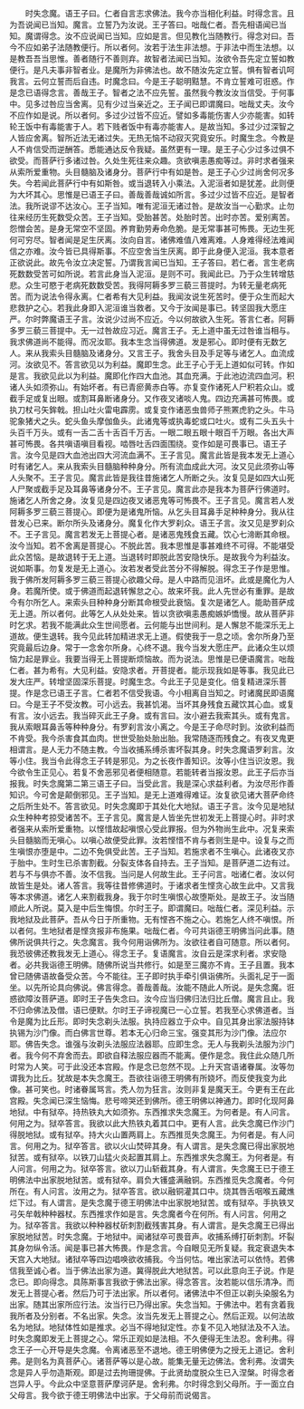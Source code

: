 <!-- { "loadSidebar": true } -->
　　时失念魔。语王子曰。仁者自言志求佛法。我今亦当相化利益。时得念言。且为吾说闻已当知。魔言。立誓乃为汝说。王子答曰。咄哉仁者。吾先相语闻已当知。魔谓得念。汝不应说闻已当知。应如是言。但见教化当随教行。得念对曰。吾今不应如弟子法随教便行。所以者何。汝若于法生非法想。于非法中而生法想。以是教吾吾当思惟。善者随行不善则弃。故智者法闻已当知。汝欲令吾先定立誓如教便行。是凡夫事非智者业。是魔所为非佛法也。故不随汝先定立誓。惧有智者讥呵我言。云何立誓而后自违。时魔念曰。今是王子聪明黠慧。不肯立誓难可诳惑。作是念已语得念言。善哉王子。智者之法不应先誓。虽然我今教汝汝当信受。于何事中。见多过咎应当舍离。见有少过当亲近之。王子闻已即谓魔曰。咄哉丈夫。汝今不应作如是说。所以者何。多过少过皆不应近。譬如多毒能伤害人少亦能害。如转轮王饭中有毒能害于人。若下贱者饭中有毒亦能害人。是故当知。多过少过深智之人皆应舍离。智所近法无诸过失。无热无恼不动寂灭究竟安乐。时魔生念。今教是人不肯信受而逆酬答。悉能通达反令我疑。虽然更有一理。是王子心少过多过俱不欲受。而菩萨行多诸过咎。久处生死往来众趣。贪欲嗔恚愚痴等过。非时求者强来从索所爱重物。头目髓脑及诸身分。菩萨行中有如是咎。是王子心少过尚舍何况多失。今若闻此菩萨行中有如斯咎。或当退转入小乘法。入泥洹者如是犹差。此则便为大坏其心。思惟是已语王子曰。善哉善哉诚如所言。多过少过皆不应近。是智者法。我所说谬不达汝心。王子当知。唯有泥洹无诸过咎。是故汝当一心勤求。止勿往来经历生死数受众苦。王子当知。受胎甚苦。处胎时苦。出时亦苦。爱别离苦。怨憎会苦。是身无常空不坚固。养育勤劳寿命危脆。是无常事甚可怖畏。无边生死何可穷尽。智者闻是足生厌离。汝向自言。诸佛难值八难离难。人身难得经法难闻信之亦难。汝今皆已具得斯事。不应空舍当生厌离。即于此身便入泥洹。我本意者正欲说此。故先令汝立决定誓。乃谓我言闻已当知。王子答曰。若仁者。言生老病死数数受苦可如所说。若言此身当入泥洹。是则不可。我闻此已。乃于众生转增慈悲。众生可愍于老病死数数受苦。我得阿耨多罗三藐三菩提时。为转无量老病死苦。而为说法令得永离。仁者希有大见利益。我闻汝说生死苦时。便于众生而起大悲救护之心。若我此身即入泥洹谁当救者。又今于汝闻是事已。转坚固我大愿庄严。尔时弊魔语王子言。汝说少过尚不应近。今以何故欲入生死。答言仁者。阿耨多罗三藐三菩提中。无一过咎故应习近。魔言王子。无上道中虽无过咎谁当相与。我求佛道尚不能得。而况汝耶。我本生念当得佛道。发是邪心。即时便有无数乞人。来从我索头目髓脑及诸身分。又言王子。我舍头目及手足等与诸乞人。血流成河。汝欲见不。答言欲见以为利益。魔即生念。此王子心于无上道如似可转。作如是言。我欲见此以为利益。魔即化作四大血池。其血充满。于此池边流四血河。积诸人头如须弥山。有始坏者。有已青瘀黄赤白等。亦复变作诸死人尸积若众山。或截手足或复出眼。或割耳鼻断诸身分。又作夜叉诸啖人鬼。四边充满甚可怖畏。或执刀杖弓矢鉾戟。担山吐火雷电霹雳。或复变作诸恶虫兽师子熊罴虎豹之头。牛马驼象猪犬之头。蛇头鱼头摩伽鱼头。此诸鬼等或执毒蛇或口吐火。或有二头五头十头百千万头。或有一舌二舌十舌百千万舌。一眼二眼五眼十眼百千万眼。各出大声甚可怖畏。各共嗔语嗔目看视。啮唇吐舌四面围绕。变作如是可畏事已。语王子言。汝今见是四大血池出四大河流血满不。王子言见。魔言此皆是我本发无上道心时有诸乞人。来从我索头目髓脑种种身分。所有流血成此大河。汝又见此须弥山等人头聚不。王子言见。魔言此皆是我往昔施诸乞人所断之头。汝复见是如四大山死人尸聚或截手足及耳鼻等诸身分不。王子言见。魔言此亦是我本为菩萨行佛道时。施诸乞人所舍之身。汝复见是四边夜叉诸恶鬼等可怖畏不。王子言见。魔言若人发阿耨多罗三藐三菩提心。即便为是诸鬼所恼。从乞头目耳鼻手足种种身分。我从往昔发心已来。断尔所头及诸身分。魔复化作大罗刹众。语王子言。汝又见是罗刹众不。王子言见。魔言若发无上菩提心者。是诸恶鬼残食五藏。饮心七渧断其命根。汝今当知。若不舍离是菩提心。不脱此苦。我本思惟是事甚难终不可得。不能堪受此众苦恼。是故退转于无上道。当退转时即脱此苦安隐快乐。是故我今为利益汝。说如斯事。勿复发是无上道心。汝若发者受此苦分不得解脱。得念王子作是思惟。我于佛所发阿耨多罗三藐三菩提心欲趣父母。是人中路而见沮坏。此或是魔化为人身。若魔所使。或于佛道而起退转懈怠之心。故来坏我。此人先世必有重罪。是故今有尔所乞人。来索头目种种身分断其命根受此衰恼。复次是诸乞人。能助菩萨成无上道。所以者何。此等乞人从处处来。皆以贪欲嗔恚愚痴嫉妒憍慢。故从菩萨非时乞求。若我不能满此众生世间愿者。云何能与出世间利。是人懈怠不能深乐无上道故。便生退转。我今见此转加精进求无上道。假使我于一息之顷。舍尔所身乃至究竟最后边身。常于一念舍尔所身。心终不退。我今当发大愿庄严。此诸众生以烦恼力起是罪业。我要当得无上菩提断烦恼故。而为说法。思惟是已便语魔言。咄哉仁者。甚为希有。大见利益。安隐求者。开菩提者。能示现我如是等事。我见此已发大庄严。转增坚固深乐菩提。时魔生念。今此王子见是变化。倍复精进深乐菩提。作是念已语王子言。仁者若不信受我语。今小相离自当知之。时诸魔民即语魔曰。今是王子不受汝教。可小远去。我甚饥渴。当坏其身残食五藏饮其心血。或复有言。汝小远去。我当碎灭此王子身。或有言曰。汝小避去我索其头。或有鬼言。我从索眼耳鼻舌等种种身分。有罗刹言汝小离之。今是王子命尽时到。汝欲利益而不肯受。我今杀害食其血肉。世世受胎处胎出胎。我常随逐而残食之。有夜叉鬼更相谓言。是人无力不随主教。今当收捕系缚杀害坏裂其身。时失念魔语罗刹言。汝等小住。我当令此得念王子转是邪见。为之长夜作善知识。汝等小住当识汝恩。我今欲令生正见心。若复不舍恶邪见者便相随意。若能转者当报汝恩。此王子后亦当报我。时失念魔第二第三语王子曰。当受此言。我是深心求益利者。为汝尽形作善知识。今可舍是颠倒邪见。王子当知。是无上道难得难证。汝复欲见诸大菩萨命终之后所生处不。答言欲见。时失念魔即于其处化大地狱。语王子言。汝今见是地狱众生种种考掠受诸苦不。王子言见。魔言是人皆坐先世初发无上菩提心时。非时求者强来从索所爱重物。以悭惜故起嗔恨心受此罪报。但为外物尚生此中。况复来索头目髓脑而无嗔心。以嗔心故便受此罪。汝若悭惜不肯与者则生是中。设复与之而生嗔恨亦堕是中。二边不免俱受此苦。王子当知。若施求者不生嗔心。此诸夜叉亦于胎中。生时生已杀害割截。分裂支体各自持去。王子当知。是菩萨道二边有过。若与不与俱亦不善。汝不信我。当问是人何故生此。王子问言。咄诸仁者。汝以何故皆生是处。诸人答言。我等往昔修佛道时。于诸求者生悭贪心故生此中。又言我等本求佛道。诸乞人来割截我身。我于尔时生嗔恨心故堕斯处。是故王子。汝当随顺此人所说。莫入是中后生悔恨。尔时王子。即谓魔曰。咄哉仁者。深见利益。示我地狱及此菩萨。吾从今日于所重物。无有悭吝不施之心。若施乞人终不嗔恨。所以者何。生地狱者是悭贪报非布施果。咄哉仁者。今可共诣德王明佛当问此事。随佛所说俱共行之。失念魔言。我今何用诣佛所为。汝欲往者自可随意。所以者何。我恐彼佛还教我发无上道心。得念王子。复语魔言。汝自云是深求利者。求安隐者。必共我诣德王明佛。随佛所说当共修行。如是至三魔亦不肯。王子且置。我本曾已随佛语故备受众苦。今不能往。王子即时执手牵引俱诣佛所。头面礼足于一面坐。以先所论具向佛说。佛言得念。善哉善哉。汝能不随此人所说。是失念魔。诳惑欲障汝菩萨道。即时王子告失念曰。汝今应当归佛归法归比丘僧。魔言且止。我不归命佛法及僧。语已便默。尔时王子谛视魔已一心立誓。若我至心求佛道者。当令是魔为比丘形。即时失念剃头法服。执持应器立于众中。自见其身出家法服持钵执锡为沙门像。而白佛言世尊。若本无心归命三宝。强变其形为沙门像。法应尔耶。佛告失念。谁强与汝剃头法服应法器耶。应即生念。无人与我剃头法服为沙门者。我今何不弃舍而去。即欲自释法服应器而不能离。便作是念。我住此众随几所时常为人笑。可于此没还本宫殿。作是念已忽然不现。上升天宫语诸眷属。汝等勿谓我为比丘。犹故是本失念魔王。吾欲往诣德王明佛有所娆坏。而反使我变为此像。甚可笑也。时诸眷属骂言。秃人勿为狂言。汝则非复是魔天王。今更有王在此宫殿。失念闻已深生恼悔。悲号啼哭还到佛所。德王明佛以神通力。即时化现阿鼻地狱。中有狱卒。持热铁丸大如须弥。东西推求失念魔王。为何者是。有人问言。何用之为。狱卒答言。我欲以此大热铁丸着其口中。更有人言。此失念魔已作沙门得脱地狱。或有狱卒。持大火山置两肩上。东西推觅失念魔王。为何者是。有人问言。何用之为。狱卒答言。欲以火山焚碎其身。有人谓言。是失念魔已得出家脱地狱苦。或有狱卒。以铁刀山猛火炎起置其肩上。东西推求失念魔王。为何者是。有人问言。何用之为。狱卒答言。欲以刀山斩截其身。有人谓言。失念魔王已于德王明佛法中出家脱地狱苦。或有狱卒。肩负大镬盛满融铜。东西推觅失念魔者。今何所在。有人问言。汝用之为。狱卒答言。欲以融铜灌其口中。烧其唇舌咽喉五藏燋烂下过。有人谓言。是失念魔于德王明佛法中出家脱地狱苦。或有狱卒。手执铁叉弓矢牟戟种种器杖。东西推求作如是言。失念魔者今在何所。有人问言。何用之为。狱卒答言。我欲以种种器杖斫刺割截残害其身。有人谓言。是失念魔王已得出家脱地狱苦。时失念魔。于地狱中。闻诸狱卒可畏音声。收捕系缚打斫刺割。坏裂其身勿纵令活。闻是事已甚大怖畏。作是念言。今自眼见无所复疑。我定衰退失本天宫入大地狱。诸狱卒等四边唱唤欲收捕我。今当何怙。唯出家法可以依恃。若佛信我至诚心者。当于佛法出家为道。冀得脱此大地狱苦。可以此意向王子说。作是念已。即向得念。具陈斯事言我欲于佛法出家。得念答言。汝若能以信乐清净。而发无上菩提心者。然后乃可于法出家。所以者何。诸佛法中不但正以剃头染服名为出家。随其出家所应行法。汝当行已乃得出家。失念当知。于佛法中。若有贪着我我所者及分别者。不名出家。失念。汝当先发无上菩提之心。然后正观。以何法故名为地狱。地狱体性如是推求。必当不得地狱定性。亦复不见入地狱法及不入法。时失念魔即发无上菩提之心。常乐正观如是法相。不久便得无生法忍。舍利弗。得念王子一心开导是失念魔。令离诸恶至不退地。德王明佛便为之授无上道记。舍利弗。是则名为真菩萨心。诸菩萨等以是心故。能集无量无边佛法。舍利弗。汝谓失念是异人乎勿造斯观。即是过去拘珊提佛。于此贤劫度脱众生已入涅槃。时得念者岂异人乎。今此众中坚意菩萨摩诃萨是。舍利弗。尔时得念到父母所。于一面立白父母言。我今欲于德王明佛法中出家。于父母前而说偈言。
